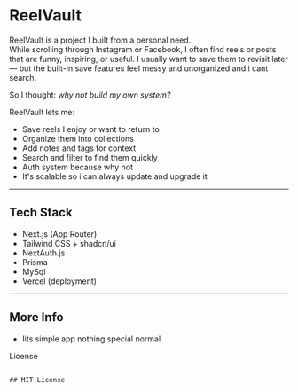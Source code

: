 # ReelVault

ReelVault is a project I built from a personal need.  
While scrolling through Instagram or Facebook, I often find reels or posts that are funny, inspiring, or useful. I usually want to save them to revisit later — but the built-in save features feel messy and unorganized and i cant search.

So I thought: _why not build my own system?_

ReelVault lets me:

- Save reels I enjoy or want to return to
- Organize them into collections
- Add notes and tags for context
- Search and filter to find them quickly
- Auth system because why not
- It's scalable so i can always update and upgrade it

---

## Tech Stack

- Next.js (App Router)
- Tailwind CSS + shadcn/ui
- NextAuth.js
- Prisma
- MySql
- Vercel (deployment)

---

## More Info

- Iits simple app nothing special normal

License

```

## MIT License


```
